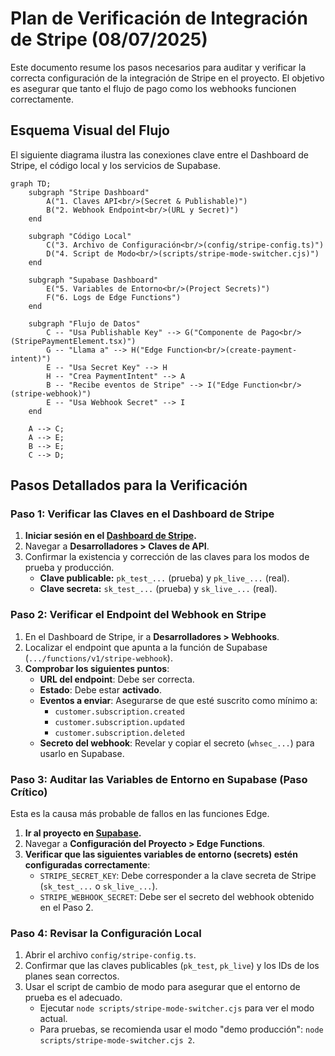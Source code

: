 
# Plan de Verificación de Integración de Stripe (08/07/2025)

Este documento resume los pasos necesarios para auditar y verificar la correcta configuración de la integración de Stripe en el proyecto. El objetivo es asegurar que tanto el flujo de pago como los webhooks funcionen correctamente.

## Esquema Visual del Flujo

El siguiente diagrama ilustra las conexiones clave entre el Dashboard de Stripe, el código local y los servicios de Supabase.

```mermaid
graph TD;
    subgraph "Stripe Dashboard"
        A("1. Claves API<br/>(Secret & Publishable)")
        B("2. Webhook Endpoint<br/>(URL y Secret)")
    end

    subgraph "Código Local"
        C("3. Archivo de Configuración<br/>(config/stripe-config.ts)")
        D("4. Script de Modo<br/>(scripts/stripe-mode-switcher.cjs)")
    end

    subgraph "Supabase Dashboard"
        E("5. Variables de Entorno<br/>(Project Secrets)")
        F("6. Logs de Edge Functions")
    end

    subgraph "Flujo de Datos"
        C -- "Usa Publishable Key" --> G("Componente de Pago<br/>(StripePaymentElement.tsx)")
        G -- "Llama a" --> H("Edge Function<br/>(create-payment-intent)")
        E -- "Usa Secret Key" --> H
        H -- "Crea PaymentIntent" --> A
        B -- "Recibe eventos de Stripe" --> I("Edge Function<br/>(stripe-webhook)")
        E -- "Usa Webhook Secret" --> I
    end

    A --> C;
    A --> E;
    B --> E;
    C --> D;
```

## Pasos Detallados para la Verificación

### Paso 1: Verificar las Claves en el Dashboard de Stripe

1.  **Iniciar sesión en el [Dashboard de Stripe](https://dashboard.stripe.com/).**
2.  Navegar a **Desarrolladores > Claves de API**.
3.  Confirmar la existencia y corrección de las claves para los modos de prueba y producción.
    *   **Clave publicable:** `pk_test_...` (prueba) y `pk_live_...` (real).
    *   **Clave secreta:** `sk_test_...` (prueba) y `sk_live_...` (real).

### Paso 2: Verificar el Endpoint del Webhook en Stripe

1.  En el Dashboard de Stripe, ir a **Desarrolladores > Webhooks**.
2.  Localizar el endpoint que apunta a la función de Supabase (`.../functions/v1/stripe-webhook`).
3.  **Comprobar los siguientes puntos**:
    *   **URL del endpoint**: Debe ser correcta.
    *   **Estado**: Debe estar **activado**.
    *   **Eventos a enviar**: Asegurarse de que esté suscrito como mínimo a:
        *   `customer.subscription.created`
        *   `customer.subscription.updated`
        *   `customer.subscription.deleted`
    *   **Secreto del webhook**: Revelar y copiar el secreto (`whsec_...`) para usarlo en Supabase.

### Paso 3: Auditar las Variables de Entorno en Supabase (Paso Crítico)

Esta es la causa más probable de fallos en las funciones Edge.

1.  **Ir al proyecto en [Supabase](https://app.supabase.com).**
2.  Navegar a **Configuración del Proyecto > Edge Functions**.
3.  **Verificar que las siguientes variables de entorno (secrets) estén configuradas correctamente**:
    *   `STRIPE_SECRET_KEY`: Debe corresponder a la clave secreta de Stripe (`sk_test_...` o `sk_live_...`).
    *   `STRIPE_WEBHOOK_SECRET`: Debe ser el secreto del webhook obtenido en el Paso 2.

### Paso 4: Revisar la Configuración Local

1.  Abrir el archivo `config/stripe-config.ts`.
2.  Confirmar que las claves publicables (`pk_test`, `pk_live`) y los IDs de los planes sean correctos.
3.  Usar el script de cambio de modo para asegurar que el entorno de prueba es el adecuado.
    *   Ejecutar `node scripts/stripe-mode-switcher.cjs` para ver el modo actual.
    *   Para pruebas, se recomienda usar el modo "demo producción": `node scripts/stripe-mode-switcher.cjs 2`. 